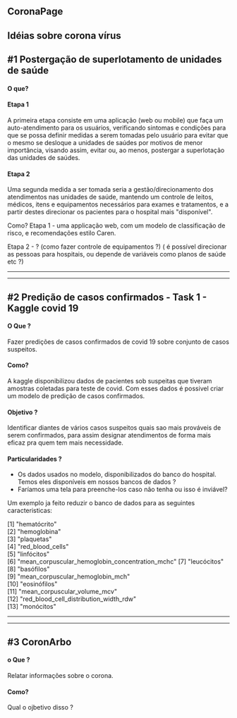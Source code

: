 
CoronaPage
---

Idéias sobre corona vírus
---

#1 Postergação de superlotamento de unidades de saúde
---

#### O que?

#### Etapa 1
A primeira etapa consiste em uma aplicação (web ou mobile) que faça um auto-atendimento para os usuários, verificando sintomas e condições para que se possa definir medidas a serem tomadas pelo usuário para evitar que o mesmo se desloque a unidades de saúdes por motivos de menor importância, visando assim, evitar ou, ao menos, postergar a superlotação das unidades de saúdes.

#### Etapa 2
Uma segunda medida a ser tomada seria a gestão/direcionamento dos atendimentos nas unidades de saúde, mantendo um controle de leitos, médicos, itens e equipamentos necessários para exames e tratamentos, e a partir destes direcionar os pacientes para o hospital mais "disponível".

Como?
Etapa 1 - uma applicação web, com um modelo de classificação de risco, e recomendações estilo Caren.

Etapa 2 - ? (como fazer controle de equipamentos ?) 
            ( é possível direcionar as pessoas para hospitais, ou depende de variáveis como planos de saúde etc ?)


---
---

#2 Predição de casos confirmados - Task 1 - Kaggle covid 19
---

#### O Que ? 

Fazer predições de casos confirmados de covid 19 sobre conjunto de casos suspeitos.

#### Como?

A kaggle disponibilizou dados de pacientes sob suspeitas que tiveram amostras coletadas para teste de covid.
Com esses dados é possivel criar um modelo de predição de casos confirmados.

#### Objetivo ? 

Identificar diantes de vários casos suspeitos quais sao mais prováveis de serem confirmados, para assim designar atendimentos de forma mais eficaz pra quem tem mais necessidade.

#### Particularidades ? 

- Os dados usados no modelo, disponibilizados do banco do hospital. Temos eles disponíveis em nossos bancos de dados ? 
- Faríamos uma tela para preenche-los caso não tenha ou isso é inviável?

Um exemplo ja feito reduzir o banco de dados para as seguintes caracteristicas:

  [1] "hematócrito"                                    
 [2] "hemoglobina"                                    
 [3] "plaquetas"                                     
  [4] "red_blood_cells"                               
  [5] "linfócitos"                                   
  [6] "mean_corpuscular_hemoglobin_concentration_mchc"
  [7] "leucócitos"                                    
  [8] "basófilos"                                     
  [9] "mean_corpuscular_hemoglobin_mch"               
 [10] "eosinófilos"                                   
 [11] "mean_corpuscular_volume_mcv"                   
 [12] "red_blood_cell_distribution_width_rdw"         
 [13] "monócitos"


---
---

#3 CoronArbo
---

#### o Que ? 

Relatar informações sobre o corona.

#### Como?

Qual o ojbetivo disso ? 


